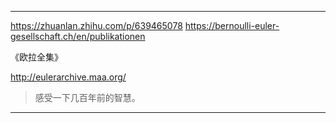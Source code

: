
---

https://zhuanlan.zhihu.com/p/639465078
https://bernoulli-euler-gesellschaft.ch/en/publikationen

《欧拉全集》

http://eulerarchive.maa.org/

> 感受一下几百年前的智慧。

---



